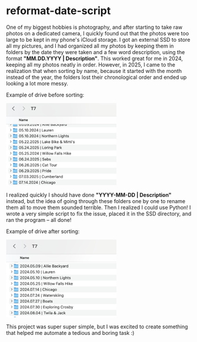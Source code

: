# reformat-date-script

One of my biggest hobbies is photography, and after starting to take raw photos on a dedicated camera, I quickly found out that the photos were too large to be kept in my phone's iCloud storage. I got an external SSD to store all my pictures, and I had organized all my photos by keeping them in folders by the date they were taken and a few word description, using the format **"MM.DD.YYYY | Description"**. This worked great for me in 2024, keeping all my photos neatly in order. However, in 2025, I came to the realization that when sorting by name, because it started with the month instead of the year, the folders lost their chronological order and ended up looking a lot more messy. 

Example of drive before sorting:

<img src='before.png' alt='drive before sorting' width='300'>

I realized quickly I should have done **"YYYY-MM-DD | Description"** instead, but the idea of going through these folders one by one to rename them all to move them sounded terrible. Then I realized I could use Python! I wrote a very simple script to fix the issue, placed it in the SSD directory, and ran the program – all done!

Example of drive after sorting:

<img src='after.png' alt='drive after sorting' width='300'>

This project was super super simple, but I was excited to create something that helped me automate a tedious and boring task :)